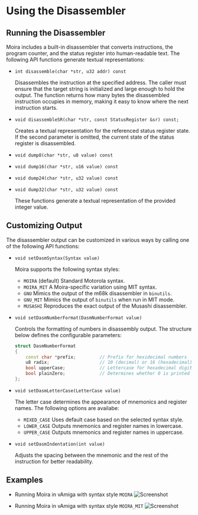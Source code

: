 # Using the Disassembler

## Running the Disassembler 

Moira includes a built-in disassembler that converts instructions, the program counter, and the status register into human-readable text. The following API functions generate textual representations:

- `int disassemble(char *str, u32 addr) const`

   Disassembles the instruction at the specified address. The caller must ensure that the target string is initialized and large enough to hold the output. The function returns how many bytes the disassembled instruction occupies in memory, making it easy to know where the next instruction starts.

- `void disassembleSR(char *str, const StatusRegister &sr) const;`

    Creates a textual representation for the referenced status register state. If the second parameter is omitted, the current state of the status register is disassembled.

- `void dump8(char *str, u8 value) const`
- `void dump16(char *str, u16 value) const`
- `void dump24(char *str, u32 value) const`
- `void dump32(char *str, u32 value) const`
    
   These functions generate a textual representation of the provided integer value.

    
## Customizing Output

The disassembler output can be customized in various ways by calling one of the following API functions:

- `void setDasmSyntax(Syntax value)` 

    Moira supports the following syntax styles: 
    - `MOIRA` (default)
        Standard Motorola syntax.
    - `MOIRA_MIT` 
        A Moira-specific variation using MIT syntax.
    - `GNU`
        Mimics the output of the m68k disassembler in `binutils`.
    - `GNU_MIT`
        Mimics the output of `binutils` when run in MIT mode. 
    - `MUSASHI`
        Reproduces the exact output of the Musashi disassembler.

- `void setDasmNumberFormat(DasmNumberFormat value)`

    Controls the formatting of numbers in disassembly output. The structure below defines the configurable parameters:

    ````c++
    struct DasmNumberFormat
    {
        const char *prefix;         // Prefix for hexidecimal numbers
        u8 radix;                   // 10 (decimal) or 16 (hexadecimal)
        bool upperCase;             // Lettercase for hexadecimal digits A...F
        bool plainZero;             // Determines whether 0 is printed with a prefix
    };
    ````

- `void setDasmLetterCase(LetterCase value)`

    The letter case determines the appearance of mnemonics and register names. The following options are availabe: 
    - `MIXED_CASE`
        Uses default case based on the selected syntax style.
    - `LOWER_CASE`
        Outputs mnemonics and register names in lowercase.
    - `UPPER_CASE`
        Outputs mnemonics and register names in uppercase.
    
- `void setDasmIndentation(int value)`

    Adjusts the spacing between the mnemonic and the rest of the instruction for better readability.

## Examples

- Running Moira in vAmiga with syntax style `MOIRA`
    ![Screenshot](../images/dasm_mot.png)

- Running Moira in vAmiga with syntax style `MOIRA_MIT`
    ![Screenshot](../images/dasm_mit.png)

